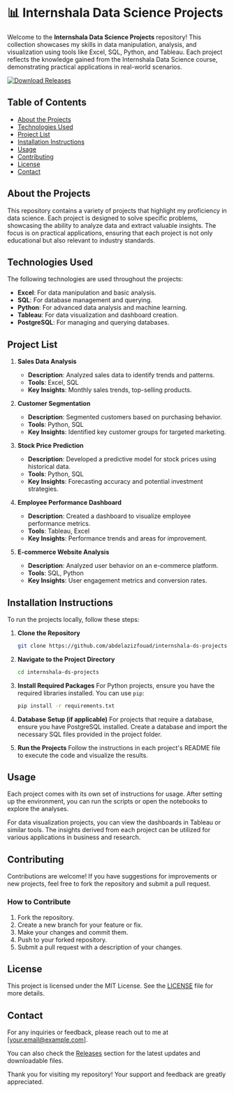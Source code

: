 # 📊 Internshala Data Science Projects

Welcome to the **Internshala Data Science Projects** repository! This collection showcases my skills in data manipulation, analysis, and visualization using tools like Excel, SQL, Python, and Tableau. Each project reflects the knowledge gained from the Internshala Data Science course, demonstrating practical applications in real-world scenarios.

[![Download Releases](https://img.shields.io/badge/Download%20Releases-Click%20Here-blue)](https://github.com/abdelazizfouad/internshala-ds-projects/releases)

## Table of Contents

- [About the Projects](#about-the-projects)
- [Technologies Used](#technologies-used)
- [Project List](#project-list)
- [Installation Instructions](#installation-instructions)
- [Usage](#usage)
- [Contributing](#contributing)
- [License](#license)
- [Contact](#contact)

## About the Projects

This repository contains a variety of projects that highlight my proficiency in data science. Each project is designed to solve specific problems, showcasing the ability to analyze data and extract valuable insights. The focus is on practical applications, ensuring that each project is not only educational but also relevant to industry standards.

## Technologies Used

The following technologies are used throughout the projects:

- **Excel**: For data manipulation and basic analysis.
- **SQL**: For database management and querying.
- **Python**: For advanced data analysis and machine learning.
- **Tableau**: For data visualization and dashboard creation.
- **PostgreSQL**: For managing and querying databases.

## Project List

1. **Sales Data Analysis**
   - **Description**: Analyzed sales data to identify trends and patterns.
   - **Tools**: Excel, SQL
   - **Key Insights**: Monthly sales trends, top-selling products.

2. **Customer Segmentation**
   - **Description**: Segmented customers based on purchasing behavior.
   - **Tools**: Python, SQL
   - **Key Insights**: Identified key customer groups for targeted marketing.

3. **Stock Price Prediction**
   - **Description**: Developed a predictive model for stock prices using historical data.
   - **Tools**: Python, SQL
   - **Key Insights**: Forecasting accuracy and potential investment strategies.

4. **Employee Performance Dashboard**
   - **Description**: Created a dashboard to visualize employee performance metrics.
   - **Tools**: Tableau, Excel
   - **Key Insights**: Performance trends and areas for improvement.

5. **E-commerce Website Analysis**
   - **Description**: Analyzed user behavior on an e-commerce platform.
   - **Tools**: SQL, Python
   - **Key Insights**: User engagement metrics and conversion rates.

## Installation Instructions

To run the projects locally, follow these steps:

1. **Clone the Repository**
   ```bash
   git clone https://github.com/abdelazizfouad/internshala-ds-projects.git
   ```

2. **Navigate to the Project Directory**
   ```bash
   cd internshala-ds-projects
   ```

3. **Install Required Packages**
   For Python projects, ensure you have the required libraries installed. You can use `pip`:
   ```bash
   pip install -r requirements.txt
   ```

4. **Database Setup (if applicable)**
   For projects that require a database, ensure you have PostgreSQL installed. Create a database and import the necessary SQL files provided in the project folder.

5. **Run the Projects**
   Follow the instructions in each project's README file to execute the code and visualize the results.

## Usage

Each project comes with its own set of instructions for usage. After setting up the environment, you can run the scripts or open the notebooks to explore the analyses. 

For data visualization projects, you can view the dashboards in Tableau or similar tools. The insights derived from each project can be utilized for various applications in business and research.

## Contributing

Contributions are welcome! If you have suggestions for improvements or new projects, feel free to fork the repository and submit a pull request. 

### How to Contribute

1. Fork the repository.
2. Create a new branch for your feature or fix.
3. Make your changes and commit them.
4. Push to your forked repository.
5. Submit a pull request with a description of your changes.

## License

This project is licensed under the MIT License. See the [LICENSE](LICENSE) file for more details.

## Contact

For any inquiries or feedback, please reach out to me at [your.email@example.com]. 

You can also check the [Releases](https://github.com/abdelazizfouad/internshala-ds-projects/releases) section for the latest updates and downloadable files.

Thank you for visiting my repository! Your support and feedback are greatly appreciated.